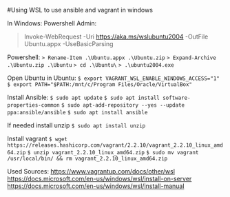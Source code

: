 #Using WSL to use ansible and vagrant in windows

In Windows:
Powershell Admin:
>Invoke-WebRequest -Uri https://aka.ms/wslubuntu2004 -OutFile Ubuntu.appx -UseBasicParsing

Powershell:
`> Rename-Item .\Ubuntu.appx .\Ubuntu.zip`
`> Expand-Archive .\Ubuntu.zip .\Ubuntu`
`> cd .\Ubuntu\`
`> .\ubuntu2004.exe`

Open Ubuntu
in Ubuntu:
`$ export VAGRANT_WSL_ENABLE_WINDOWS_ACCESS="1"`
`$ export PATH="$PATH:/mnt/c/Program Files/Oracle/VirtualBox"`

Install Ansible:
`$ sudo apt update`
`$ sudo apt install software-properties-common`
`$ sudo apt-add-repository --yes --update ppa:ansible/ansible`
`$ sudo apt install ansible`

If needed install unzip
`$ sudo apt install unzip`

Install vagrant
`$ wget https://releases.hashicorp.com/vagrant/2.2.10/vagrant_2.2.10_linux_amd64.zip`
`$ unzip vagrant_2.2.10_linux_amd64.zip`
`$ sudo mv vagrant /usr/local/bin/ && rm vagrant_2.2.10_linux_amd64.zip`




Used Sources:
https://www.vagrantup.com/docs/other/wsl
https://docs.microsoft.com/en-us/windows/wsl/install-on-server
https://docs.microsoft.com/en-us/windows/wsl/install-manual
